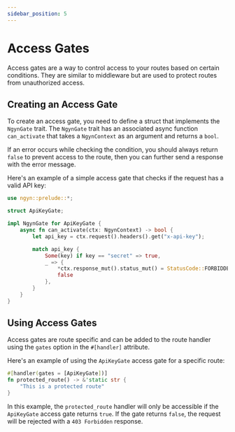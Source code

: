 ```yaml
---
sidebar_position: 5
---
```


# Access Gates

Access gates are a way to control access to your routes based on certain conditions. They are similar to middleware but are used to protect routes from unauthorized access.

## Creating an Access Gate

To create an access gate, you need to define a struct that implements the `NgynGate` trait. The `NgynGate` trait has an associated async function `can_activate` that takes a `NgynContext` as an argument and returns a `bool`.

If an error occurs while checking the condition, you should always return `false` to prevent access to the route, then you can further send a response with the error message.

Here's an example of a simple access gate that checks if the request has a valid API key:

```rust
use ngyn::prelude::*;

struct ApiKeyGate;

impl NgynGate for ApiKeyGate {
    async fn can_activate(ctx: NgynContext) -> bool {
        let api_key = ctx.request().headers().get("x-api-key");

        match api_key {
            Some(key) if key == "secret" => true,
            _ => {
                *ctx.response_mut().status_mut() = StatusCode::FORBIDDEN;
                false
            },
        }
    }
}
```

## Using Access Gates

Access gates are route specific and can be added to the route handler using the `gates` option in the `#[handler]` attribute.

Here's an example of using the `ApiKeyGate` access gate for a specific route:

```rust
#[handler(gates = [ApiKeyGate])]
fn protected_route() -> &'static str {
    "This is a protected route"
}
```

In this example, the `protected_route` handler will only be accessible if the `ApiKeyGate` access gate returns `true`. If the gate returns `false`, the request will be rejected with a `403 Forbidden` response.
